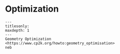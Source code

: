 # Optimization

```{toctree}
---
titlesonly:
maxdepth: 1
---
Geometry Optimization <https://www.cp2k.org/howto:geometry_optimisation>
neb
```
